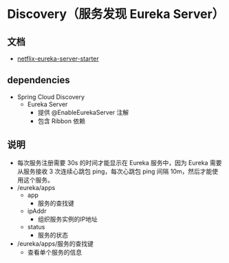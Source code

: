 # Discovery（服务发现 Eureka Server）

## 文档

- [netflix-eureka-server-starter](https://docs.spring.io/spring-cloud-netflix/docs/2.2.6.RELEASE/reference/html/#netflix-eureka-server-starter)

## dependencies

- Spring Cloud Discovery
    - Eureka Server
        - 提供 @EnableEurekaServer 注解
        - 包含 Ribbon 依赖

## 说明

- 每次服务注册需要 30s 的时间才能显示在 Eureka 服务中，因为 Eureka 需要从服务接收 3 次连续心跳包 ping，每次心跳包 ping 间隔 10m，然后才能使用这个服务。
- /eureka/apps
    - app
        - 服务的查找键
    - ipAddr
        - 组织服务实例的IP地址
    - status
        - 服务的状态
- /eureka/apps/服务的查找键
    - 查看单个服务的信息
